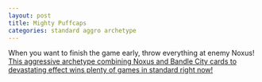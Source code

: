```yaml
---
layout: post
title: Mighty Puffcaps
categories: standard aggro archetype
---
```


When you want to finish the game early, throw everything at enemy Noxus! [This aggressive archetype combining Noxus and Bandle City cards to devastating effect wins plenty of games in standard right now!](https://lor.gg/archetype/7179/statistics)
